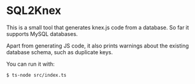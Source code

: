 # SQL2Knex

This is a small tool that generates knex.js code from a database.
So far it supports MySQL databases.

Apart from generating JS code, it also prints warnings about the existing database
schema, such as duplicate keys.

You can run it with:
```sh
$ ts-node src/index.ts
```
